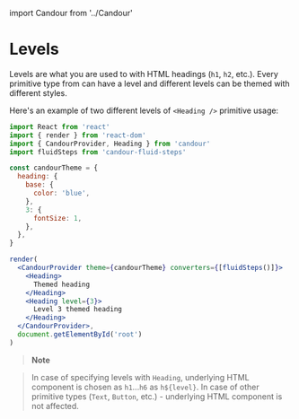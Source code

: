 import Candour from '../Candour'

# Levels

Levels are what you are used to with HTML headings (`h1`, `h2`, etc.). Every
primitive type from <Candour /> can have a level and different levels can be
themed with different styles.

Here's an example of two different levels of `<Heading />` primitive usage:

```jsx sandbox
import React from 'react'
import { render } from 'react-dom'
import { CandourProvider, Heading } from 'candour'
import fluidSteps from 'candour-fluid-steps'

const candourTheme = {
  heading: {
    base: {
      color: 'blue',
    },
    3: {
      fontSize: 1,
    },
  },
}

render(
  <CandourProvider theme={candourTheme} converters={[fluidSteps()]}>
    <Heading>
      Themed heading
    </Heading>
    <Heading level={3}>
      Level 3 themed heading
    </Heading>
  </CandourProvider>,
  document.getElementById('root')
)
```

> **Note**

> In case of specifying levels with `Heading`, underlying HTML component is
chosen as `h1`...`h6` as `h${level}`. In case of other primitive types
(`Text`, `Button`, etc.) - underlying HTML component is not affected.
